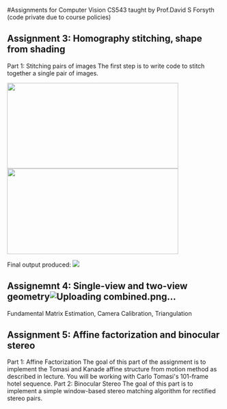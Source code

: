 #Assignments for Computer Vision CS543 taught by Prof.David S Forsyth (code private due to course policies)
## Assignment 3: Homography stitching, shape from shading
Part 1: Stitching pairs of images
The first step is to write code to stitch together a single pair of images.

<img src="https://github.com/karanpandyaa/Computer-Vision-CS543-FA-23/assets/50593664/df43d63a-2352-4a54-9918-e1b77c752669" width="400" height="200">

<img src="https://github.com/karanpandyaa/Computer-Vision-CS543-FA-23/assets/50593664/e136e9c4-7932-4992-8573-f24d28339cf0)" width="400" height="200">

Final output produced:
<img src="https://github.com/karanpandyaa/Computer-Vision-CS543-FA-23/assets/50593664/dea0ea70-c4cb-4aee-9b20-69d07056cdf1">

## Assignemnt 4: Single-view and two-view geometry![Uploading combined.png…]()

Fundamental Matrix Estimation, Camera Calibration, Triangulation

## Assignment 5: Affine factorization and binocular stereo
Part 1: Affine Factorization
The goal of this part of the assignment is to implement the Tomasi and Kanade affine structure from motion method as described in lecture. You will be working with Carlo Tomasi's 101-frame hotel sequence.
Part 2: Binocular Stereo
The goal of this part is to implement a simple window-based stereo matching algorithm for rectified stereo pairs.
